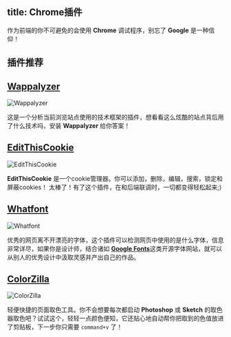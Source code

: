 title: Chrome插件
---

作为前端的你不可避免的会使用 **Chrome** 调试程序，别忘了 **Google** 是一种信仰！

## 插件推荐

## [Wappalyzer](https://www.wappalyzer.com/)

![Wappalyzer](../../img/wappalyzer.jpg)


这是一个分析当前浏览站点使用的技术框架的插件，想看看这么炫酷的站点背后用了什么技术吗，安装 **Wappalyzer** 给你答案！

## [EditThisCookie](http://www.editthiscookie.com/)

![EditThisCookie](../../img/editthiscookie.png)

**EditThisCookie** 是一个cookie管理器。你可以添加，删除，编辑，搜索，锁定和屏蔽cookies！
太棒了！有了这个插件，在和后端联调时，一切都变得轻松起来;)

## [Whatfont](http://www.chengyinliu.com/whatfont.html)

![Whatfont](../../img/whatfont.png)

优秀的网页离不开漂亮的字体，这个插件可以检测网页中使用的是什么字体，信息非常详尽，如果你是设计师，结合诸如 [**Google Fonts**](https://fonts.google.com/)这类开源字体网站，就可以从别人的优秀设计中汲取灵感并产出自己的作品。

## [ColorZilla](http://www.colorzilla.com/chrome/)

![ColorZilla](../../img/colorzilla.png)

轻便快捷的页面取色工具。你不会想要每次都启动 **Photoshop** 或 **Sketch** 的取色器取色吧？试试这个，轻轻一点颜色便知，它还贴心地自动帮你把取到的色值放进了剪贴板，下一步你只需要 `command+v` 了！


